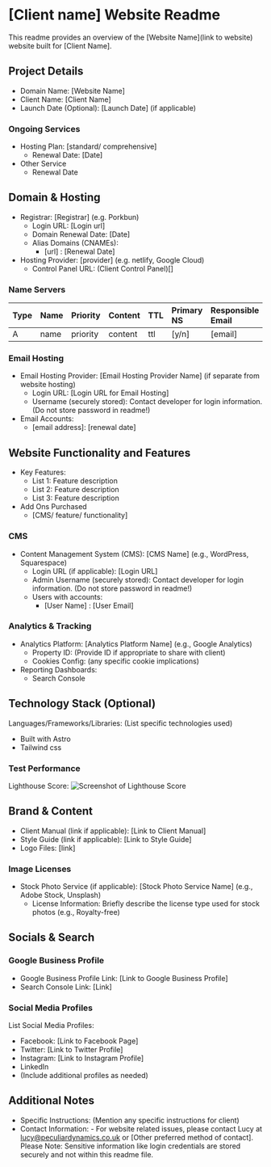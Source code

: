 # [Client name] Website Readme

This readme provides an overview of the [Website Name](link to website) website built for [Client Name].

## Project Details

- Domain Name: [Website Name]
- Client Name: [Client Name]
- Launch Date (Optional): [Launch Date] (if applicable)

### Ongoing Services

- Hosting Plan: [standard/ comprehensive]
  - Renewal Date: [Date]
- Other Service
  - Renewal Date

## Domain & Hosting

- Registrar: [Registrar] (e.g. Porkbun)
  - Login URL: [Login url]
  - Domain Renewal Date: [Date]
  - Alias Domains (CNAMEs):
    - [url] : [Renewal Date]
- Hosting Provider: [provider] (e.g. netlify, Google Cloud)
  - Control Panel URL: (Client Control Panel)[]

### Name Servers

| Type | Name | Priority | Content | TTL | Primary NS | Responsible Email |
| :--- | :--- | :------- | :------ | :-- | :--------- | :---------------- |
| A    | name | priority | content | ttl | [y/n]      | [email]           |

### Email Hosting

- Email Hosting Provider: [Email Hosting Provider Name] (if separate from website hosting)
  - Login URL: [Login URL for Email Hosting]
  - Username (securely stored): Contact developer for login information. (Do not store password in readme!)
- Email Accounts:
  - [email address]: [renewal date]

## Website Functionality and Features

- Key Features:
  - List 1: Feature description
  - List 2: Feature description
  - List 3: Feature description
- Add Ons Purchased
  - [CMS/ feature/ functionality]

### CMS

- Content Management System (CMS): [CMS Name] (e.g., WordPress, Squarespace)
  - Login URL (if applicable): [Login URL]
  - Admin Username (securely stored): Contact developer for login information. (Do not store password in readme!)
  - Users with accounts:
    - [User Name] : [User Email]

### Analytics & Tracking

- Analytics Platform: [Analytics Platform Name] (e.g., Google Analytics)
  - Property ID: (Provide ID if appropriate to share with client)
  - Cookies Config: (any specific cookie implications)
- Reporting Dashboards:
  - Search Console

## Technology Stack (Optional)

Languages/Frameworks/Libraries: (List specific technologies used)

- Built with Astro
- Tailwind css

### Test Performance

Lighthouse Score:
![Screenshot of Lighthouse Score](url)

## Brand & Content

- Client Manual (link if applicable): [Link to Client Manual]
- Style Guide (link if applicable): [Link to Style Guide]
- Logo Files: [link]

### Image Licenses

- Stock Photo Service (if applicable): [Stock Photo Service Name] (e.g., Adobe Stock, Unsplash)
  - License Information: Briefly describe the license type used for stock photos (e.g., Royalty-free)

## Socials & Search

### Google Business Profile

- Google Business Profile Link: [Link to Google Business Profile]
- Search Console Link: [Link]

### Social Media Profiles

List Social Media Profiles:

- Facebook: [Link to Facebook Page]
- Twitter: [Link to Twitter Profile]
- Instagram: [Link to Instagram Profile]
- LinkedIn
- (Include additional profiles as needed)

## Additional Notes

- Specific Instructions: (Mention any specific instructions for client)
- Contact Information: - For website related issues, please contact Lucy at lucy@peculiardynamics.co.uk or [Other preferred method of contact].
  Please Note: Sensitive information like login credentials are stored securely and not within this readme file.
